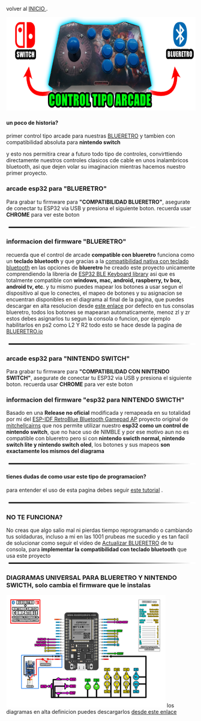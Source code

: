 
volver al [INICIO ](index.md).

<img src="imagenes/arcade.png"
height="250">


#### un poco de historia?
primer control tipo arcade para nuestras [BLUERETRO](https://github.com/darthcloud/BlueRetro) y tambien con compatibilidad absoluta para **nintendo switch**

y esto nos permitira crear a futuro todo tipo de controles, convirttiendo directamente nuestros controles clasicos cde cable en unos inalambricos bluetooth, asi que dejen volar su imaginacion mientras hacemos nuestro primer proyecto.


### arcade esp32 para **"BLUERETRO"** 
Para grabar tu firmware para **"COMPATIBILIDAD BLUERETRO"**, asegurate de conectar tu ESP32 via USB y presiona el siguiente boton. recuerda usar **CHROME** para ver este boton


<script type="module" src="install-button.js?module"></script>
<esp-web-install-button manifest="firmware/firmware_build/arcade-blueretro/manifest.json"></esp-web-install-button>

<img src="imagenes/line.png"
height="5">

### informacion del firmware **"BLUERETRO"**
recuerda que el control de arcade **compatible con blueretro** funciona como un **teclado bluetooth** y que gracias a la [compatibilidad nativa con teclado bluetooth](https://www.youtube.com/watch?v=Y1S4s3QiVUM&t=192sen) en las opciones de **blueretro** he creado este proyecto unicamente comprendiendo la libreria de [ESP32 BLE Keyboard library](https://github.com/T-vK/ESP32-BLE-Keyboard) asi que es totalmente compatible con **windows, mac, android, raspberry, tv box, android tv, etc**. y tu mismo puedes mapear los botones a usar segun el dispositivo al que lo conectes, el mapeo de botones y su asignacion se encuentran disponibles en el diagrama al final de la pagina, que puedes descargar en alta resolucion desde [este enlace](https://www.mundoyakara.com/2022/07/hacer-control-arcade-bluetooth.html) por defecto en tus consolas blueretro, todos los botones se mapearan automaticamente, menoz zl y zr estos debes asignarlos tu segun la consola o funcion, por ejemplo habilitarlos en ps2 como L2 Y R2 todo esto se hace desde la pagina de [BLUERETRO.io](https://blueretro.io/)



<img src="imagenes/line.png"
height="5">

### arcade esp32 para **"NINTENDO SWITCH"** 
Para grabar tu firmware para **"COMPATIBILIDAD CON NINTENDO SWITCH"**, asegurate de conectar tu ESP32 via USB y presiona el siguiente boton. recuerda usar **CHROME** para ver este boton


<script type="module" src="install-button.js?module"></script>
<esp-web-install-button manifest="firmware/firmware_build/arcade-switch/manifest.json"></esp-web-install-button>
### informacion del firmware **"esp32 para NINTENDO SWICTH"**
Basado en una **Release no oficial** modificada y remapeada en su totalidad por mi del [ESP-IDF RetroBlue Bluetooth Gamepad AP](https://github.com/mitchellcairns/RetroBlue-ESP32) proyecto original de [mitchellcairns](https://github.com/mitchellcairns) que nos permite utilizar nuestro **esp32 como un control de nintendo switch**, que no hace uso de NIMBLE y por ese motivo aun no es compatible con blueretro pero si con **nintendo swicth normal, nintendo switch lite y nintendo switch oled**,
los botones y sus mapeos **son exactamente los mismos del diagrama**



<img src="imagenes/line.png"
height="5">




  
#### tienes dudas de como usar este tipo de programacion?


para entender el uso de esta pagina debes seguir [este tutorial](https://youtu.be/NLdcXWorapA) .

<img src="imagenes/line.png"
height="5">

### NO TE FUNCIONA? 
No creas que algo salio mal ni pierdas tiempo reprogramando o cambiando tus soldaduras, incluso a mi en las 1001 prubeas me sucedio y es tan facil de solucionar como seguir el video de [Actualizar BLUERETRO](https://youtu.be/wpAVl-TC-Xg) de tu consola, para **implementar la compatibilidad con teclado bluetooth** que usa este proyecto
<img src="imagenes/line.png"
height="5">
### DIAGRAMAS UNIVERSAL PARA BLUERETRO Y NINTENDO SWICTH, solo cambia el firmware que le instalas

<img src="imagenes/diagrama-arcade-blueretro.jpg"
height="300">
los diagramas en alta definicion puedes descargarlos [desde este enlace](https://www.mundoyakara.com/2022/07/hacer-control-arcade-bluetooth.html)

